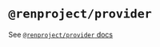 # `@renproject/provider`

See [`@renproject/provider` docs](https://renproject.github.io/ren-js-v3-docs/modules/_renproject_provider.html)

